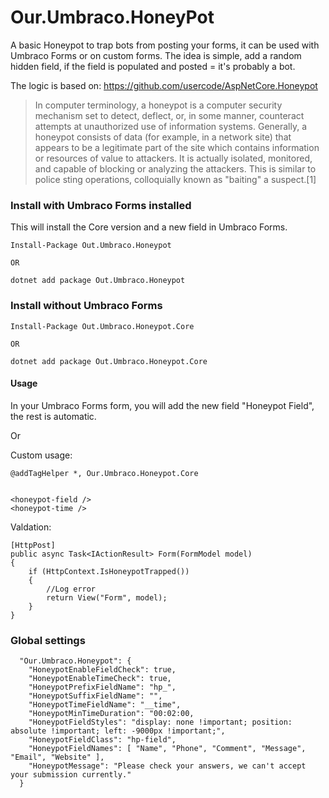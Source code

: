 # Our.Umbraco.HoneyPot

A basic Honeypot to trap bots from posting your forms, it can be used with Umbraco Forms or on custom forms.
The idea is simple, add a random hidden field, if the field is populated and posted = it's probably a bot.

The logic is based on: https://github.com/usercode/AspNetCore.Honeypot

> In computer terminology, a honeypot is a computer security mechanism set to detect, deflect, or, in some manner, counteract attempts at unauthorized use of information systems. Generally, a honeypot consists of data (for example, in a network site) that appears to be a legitimate part of the site which contains information or resources of value to attackers. It is actually isolated, monitored, and capable of blocking or analyzing the attackers. This is similar to police sting operations, colloquially known as "baiting" a suspect.[1]




### Install with Umbraco Forms installed
This will install the Core version and a new field in Umbraco Forms.

```
Install-Package Out.Umbraco.Honeypot

OR

dotnet add package Out.Umbraco.Honeypot
```


### Install without Umbraco Forms


```
Install-Package Out.Umbraco.Honeypot.Core

OR

dotnet add package Out.Umbraco.Honeypot.Core
```


#### Usage
In your Umbraco Forms form, you will add the new field "Honeypot Field", the rest is automatic.

Or

Custom usage:

```
@addTagHelper *, Our.Umbraco.Honeypot.Core


<honeypot-field />
<honeypot-time />

```

Valdation:

```
[HttpPost]
public async Task<IActionResult> Form(FormModel model)
{
    if (HttpContext.IsHoneypotTrapped())
    {
        //Log error
        return View("Form", model);
    }
}
```


### Global settings

```
  "Our.Umbraco.Honeypot": {
    "HoneypotEnableFieldCheck": true, 
    "HoneypotEnableTimeCheck": true,
    "HoneypotPrefixFieldName": "hp_",
    "HoneypotSuffixFieldName": "",
    "HoneypotTimeFieldName": "__time",
    "HoneypotMinTimeDuration": "00:02:00,
    "HoneypotFieldStyles": "display: none !important; position: absolute !important; left: -9000px !important;",
    "HoneypotFieldClass": "hp-field",
    "HoneypotFieldNames": [ "Name", "Phone", "Comment", "Message", "Email", "Website" ],
    "HoneypotMessage": "Please check your answers, we can't accept your submission currently."
  }
```
